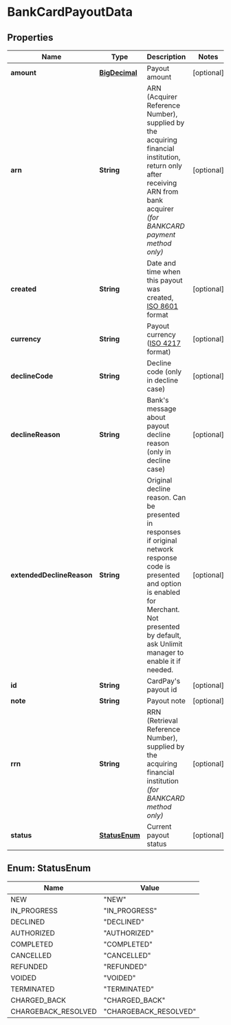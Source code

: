 
# BankCardPayoutData

## Properties
Name | Type | Description | Notes
------------ | ------------- | ------------- | -------------
**amount** | [**BigDecimal**](BigDecimal.md) | Payout amount |  [optional]
**arn** | **String** | ARN (Acquirer Reference Number), supplied by the acquiring financial institution, return only after receiving ARN from bank acquirer *(for BANKCARD payment method only)* |  [optional]
**created** | **String** | Date and time when this payout was created, [ISO 8601](https://en.wikipedia.org/wiki/ISO_8601) format |  [optional]
**currency** | **String** | Payout currency ([ISO 4217](https://en.wikipedia.org/wiki/ISO_4217) format) |  [optional]
**declineCode** | **String** | Decline code (only in decline case) |  [optional]
**declineReason** | **String** | Bank&#39;s message about payout decline reason (only in decline case) |  [optional]
**extendedDeclineReason** | **String** | Original decline reason. Can be presented in responses if original network response code is presented and option is enabled for Merchant. Not presented by default, ask Unlimit manager to enable it if needed. |  [optional]
**id** | **String** | CardPay&#39;s payout id |  [optional]
**note** | **String** | Payout note |  [optional]
**rrn** | **String** | RRN (Retrieval Reference Number), supplied by the acquiring financial institution *(for BANKCARD method only)* |  [optional]
**status** | [**StatusEnum**](#StatusEnum) | Current payout status |  [optional]


<a name="StatusEnum"></a>
## Enum: StatusEnum
Name | Value
---- | -----
NEW | &quot;NEW&quot;
IN_PROGRESS | &quot;IN_PROGRESS&quot;
DECLINED | &quot;DECLINED&quot;
AUTHORIZED | &quot;AUTHORIZED&quot;
COMPLETED | &quot;COMPLETED&quot;
CANCELLED | &quot;CANCELLED&quot;
REFUNDED | &quot;REFUNDED&quot;
VOIDED | &quot;VOIDED&quot;
TERMINATED | &quot;TERMINATED&quot;
CHARGED_BACK | &quot;CHARGED_BACK&quot;
CHARGEBACK_RESOLVED | &quot;CHARGEBACK_RESOLVED&quot;



